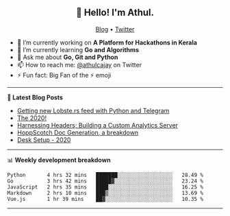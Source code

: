 <h2 align="center">👋 Hello! I'm Athul.</h2>
<p align="center">
  <a href="https://blog.athulcyriac.xyz">Blog</a> •
  <a href="https://twitter.com/athulcajay">Twitter</a>
</p>


- 🔭 I’m currently working on **A Platform for Hackathons in Kerala**
- 🌱 I’m currently learning **Go and Algorithms**
- 💬 Ask me about **Go, Git and Python**
- 📫 How to reach me: [@athulcajay](https://twitter.com/athulcajay) on Twitter
- ⚡ Fun fact: Big Fan of the :zap: emoji

-------

**📝 Latest Blog Posts**

<!-- BLOG-POST-LIST:START -->
- [Getting new Lobste.rs feed with Python and Telegram](https://blog.athulcyriac.xyz/lobsters_feed/)
- [The 2020!](https://blog.athulcyriac.xyz/2020/)
- [Harnessing Headers; Building a Custom Analytics Server](https://blog.athulcyriac.xyz/analytics_from_scratch/)
- [HoppScotch Doc Generation, a breakdown](https://blog.athulcyriac.xyz/hopp-gen/)
- [Desk Setup - 2020](https://blog.athulcyriac.xyz/desk-2020/)
<!-- BLOG-POST-LIST:END -->

-------

📊 **Weekly development breakdown**
<!--START_SECTION:waka-->
```text
Python       4 hrs 32 mins   ███████░░░░░░░░░░░░░░░░░░   28.49 % 
Go           3 hrs 42 mins   █████▓░░░░░░░░░░░░░░░░░░░   23.24 % 
JavaScript   2 hrs 35 mins   ████░░░░░░░░░░░░░░░░░░░░░   16.25 % 
Markdown     2 hrs 10 mins   ███▒░░░░░░░░░░░░░░░░░░░░░   13.69 % 
Vue.js       1 hr 39 mins    ██▓░░░░░░░░░░░░░░░░░░░░░░   10.35 % 
```
<!--END_SECTION:waka-->

-------
